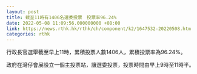 ```yaml
---
layout: post
title: 截至11時有1406名選委投票　投票率96.24%
date: 2022-05-08 11:09:56.000000000 +08:00
link: https://news.rthk.hk/rthk/ch/component/k2/1647532-20220508.htm
categories: rthk
---
```


行政長官選舉截至早上11時，累積投票人數1406人，累積投票率為96.24%。

政府在灣仔會展設立一個主投票站，讓選委投票，投票時間由早上9時至11時半。
